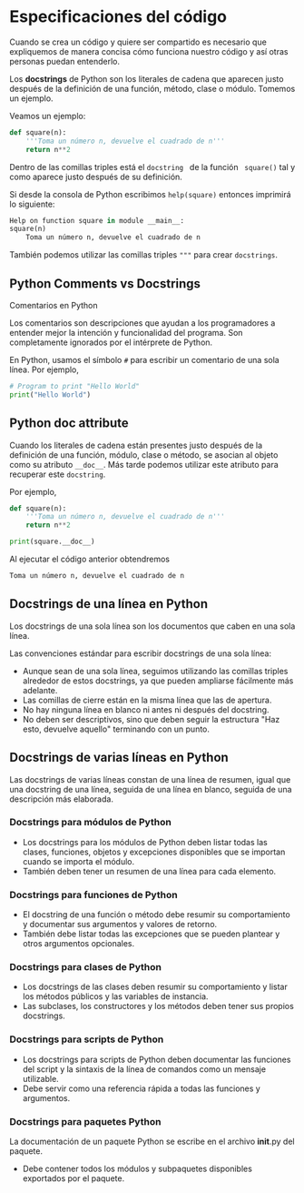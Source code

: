 # Especificaciones del código

Cuando se crea un código y quiere ser compartido es necesario que expliquemos de manera concisa cómo funciona nuestro código y así otras personas puedan entenderlo. 

Los **docstrings** de Python son los literales de cadena que aparecen justo después de la definición de una función, método, clase o módulo. Tomemos un ejemplo.

Veamos un ejemplo:

```python
def square(n):
    '''Toma un número n, devuelve el cuadrado de n'''
    return n**2
```

Dentro de las comillas triples está el `docstring ` de la función ` square()` tal y como aparece justo después de su definición.

Si desde la consola de Python escribimos `help(square)` entonces imprimirá lo siguiente:

```python
Help on function square in module __main__:
square(n)
	Toma un número n, devuelve el cuadrado de n
```

También podemos utilizar las comillas triples `"""` para crear `docstrings`.

## Python Comments vs Docstrings

Comentarios en Python

Los comentarios son descripciones que ayudan a los programadores a entender mejor la intención y funcionalidad del programa. Son completamente ignorados por el intérprete de Python.

En Python, usamos el símbolo `#` para escribir un comentario de una sola línea. Por ejemplo,

```python
# Program to print "Hello World"
print("Hello World") 
```

## Python __doc__ attribute

Cuando los literales de cadena están presentes justo después de la definición de una función, módulo, clase o método, se asocian al objeto como su atributo `__doc__`. Más tarde podemos utilizar este atributo para recuperar este `docstring`.

Por ejemplo,

```python
def square(n):
    '''Toma un número n, devuelve el cuadrado de n'''
    return n**2

print(square.__doc__)
```

Al ejecutar el código anterior obtendremos

```python
Toma un número n, devuelve el cuadrado de n
```

## Docstrings de una línea en Python

Los docstrings de una sola línea son los documentos que caben en una sola línea.

Las convenciones estándar para escribir docstrings de una sola línea:

* Aunque sean de una sola línea, seguimos utilizando las comillas triples alrededor de estos docstrings, ya que pueden ampliarse fácilmente más adelante.
* Las comillas de cierre están en la misma línea que las de apertura.
* No hay ninguna línea en blanco ni antes ni después del docstring.
* No deben ser descriptivos, sino que deben seguir la estructura "Haz esto, devuelve aquello" terminando con un punto.

## Docstrings de varias líneas en Python

Las docstrings de varias líneas constan de una línea de resumen, igual que una docstring de una línea, seguida de una línea en blanco, seguida de una descripción más elaborada.

### Docstrings para módulos de Python

* Los docstrings para los módulos de Python deben listar todas las clases, funciones, objetos y excepciones disponibles que se importan cuando se importa el módulo.
* También deben tener un resumen de una línea para cada elemento.

### Docstrings para funciones de Python

* El docstring de una función o método debe resumir su comportamiento y documentar sus argumentos y valores de retorno.
* También debe listar todas las excepciones que se pueden plantear y otros argumentos opcionales.

### Docstrings para clases de Python

* Los docstrings de las clases deben resumir su comportamiento y listar los métodos públicos y las variables de instancia.
* Las subclases, los constructores y los métodos deben tener sus propios docstrings.

### Docstrings para scripts de Python

* Los docstrings para scripts de Python deben documentar las funciones del script y la sintaxis de la línea de comandos como un mensaje utilizable.
* Debe servir como una referencia rápida a todas las funciones y argumentos.

### Docstrings para paquetes Python

La documentación de un paquete Python se escribe en el archivo __init__.py del paquete.

* Debe contener todos los módulos y subpaquetes disponibles exportados por el paquete.

